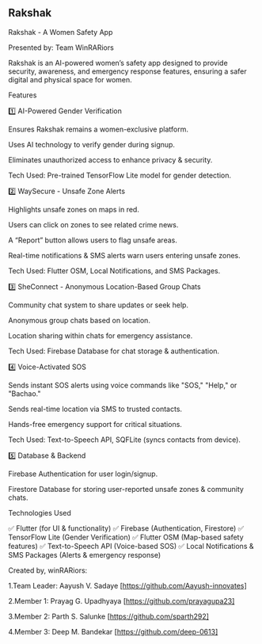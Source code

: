 ## Rakshak
Rakshak - A Women Safety App

Presented by: Team WinRARiors

Rakshak is an AI-powered women’s safety app designed to provide security, awareness, and emergency response features, ensuring a safer digital and physical space for women.

Features

1️⃣ AI-Powered Gender Verification

Ensures Rakshak remains a women-exclusive platform.

Uses AI technology to verify gender during signup.

Eliminates unauthorized access to enhance privacy & security.

Tech Used: Pre-trained TensorFlow Lite model for gender detection.


2️⃣ WaySecure - Unsafe Zone Alerts

Highlights unsafe zones on maps in red.

Users can click on zones to see related crime news.

A “Report” button allows users to flag unsafe areas.

Real-time notifications & SMS alerts warn users entering unsafe zones.

Tech Used: Flutter OSM, Local Notifications, and SMS Packages.

3️⃣ SheConnect - Anonymous Location-Based Group Chats

Community chat system to share updates or seek help.

Anonymous group chats based on location.

Location sharing within chats for emergency assistance.

Tech Used: Firebase Database for chat storage & authentication.


4️⃣ Voice-Activated SOS

Sends instant SOS alerts using voice commands like "SOS," "Help," or "Bachao."

Sends real-time location via SMS to trusted contacts.

Hands-free emergency support for critical situations.

Tech Used: Text-to-Speech API, SQFLite (syncs contacts from device).


5️⃣ Database & Backend

Firebase Authentication for user login/signup.

Firestore Database for storing user-reported unsafe zones & community chats.


Technologies Used

✅ Flutter (for UI & functionality)
✅ Firebase (Authentication, Firestore)
✅ TensorFlow Lite (Gender Verification)
✅ Flutter OSM (Map-based safety features)
✅ Text-to-Speech API (Voice-based SOS)
✅ Local Notifications & SMS Packages (Alerts & emergency response)

Created by, winRARiors:

1.Team Leader: Aayush V. Sadaye [https://github.com/Aayush-innovates]

2.Member 1: Prayag G. Upadhyaya [https://github.com/prayagupa23]

3.Member 2: Parth S. Salunke [https://github.com/sparth292]

4.Member 3: Deep M. Bandekar [https://github.com/deep-0613]
